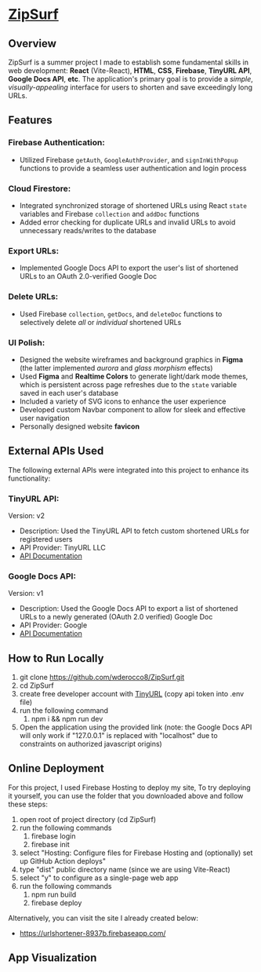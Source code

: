 # [ZipSurf](https://urlshortener-8937b.web.app/)

## Overview
ZipSurf is a summer project I made to establish some fundamental skills in web development: **React** (Vite-React), **HTML**, **CSS**, **Firebase**, **TinyURL API**, **Google Docs API**, **etc**. The application's primary goal is to provide a *simple*, *visually-appealing* interface for users to shorten and save exceedingly long URLs.

## Features
### Firebase Authentication:
* Utilized Firebase `getAuth`, `GoogleAuthProvider`, and `signInWithPopup` functions to provide a seamless user authentication and login process

### Cloud Firestore:
* Integrated synchronized storage of shortened URLs using React `state` variables and Firebase `collection` and `addDoc` functions
* Added error checking for duplicate URLs and invalid URLs to avoid unnecessary reads/writes to the database

### Export URLs:
* Implemented Google Docs API to export the user's list of shortened URLs to an OAuth 2.0-verified Google Doc

### Delete URLs:
* Used Firebase `collection`, `getDocs`, and `deleteDoc` functions to selectively delete *all* or *individual* shortened URLs

### UI Polish:
* Designed the website wireframes and background graphics in **Figma** (the latter implemented *aurora* and *glass morphism* effects)
* Used **Figma** and **Realtime Colors** to generate light/dark mode themes, which is persistent across page refreshes due to the `state` variable saved in each user's database
* Included a variety of SVG icons to enhance the user experience
* Developed custom Navbar component to allow for sleek and effective user navigation
* Personally designed website **favicon**

## External APIs Used
The following external APIs were integrated into this project to enhance its functionality:

### TinyURL API:
Version: v2
* Description: Used the TinyURL API to fetch custom shortened URLs for registered users
* API Provider: TinyURL LLC
* [API Documentation](https://tinyurl.com/app/dev)

### Google Docs API:
Version: v1
* Description: Used the Google Docs API to export a list of shortened URLs to a newly generated (OAuth 2.0 verified) Google Doc
* API Provider: Google
* [API Documentation](https://developers.google.com/docs/api/reference/rest)

## How to Run Locally
1. git clone https://github.com/wderocco8/ZipSurf.git
2. cd ZipSurf
3. create free developer account with [TinyURL](https://tinyurl.com/app/register) (copy api token into .env file)
4. run the following command
      1. npm i && npm run dev
6. Open the application using the provided link (note: the Google Docs API will only work if "127.0.0.1" is replaced with "localhost" due to constraints on authorized javascript origins)

## Online Deployment
For this project, I used Firebase Hosting to deploy my site,  To try deploying it yourself, you can use the folder that you downloaded above and follow these steps:

1. open root of project directory (cd ZipSurf)
2. run the following commands
      1. firebase login
      2. firebase init
2. select "Hosting: Configure files for Firebase Hosting and (optionally) set up GitHub Action deploys"
3. type "dist" public directory name (since we are using Vite-React)
4. select "y" to configure as a single-page web app
5. run the following commands
      1. npm run build
      2. firebase deploy

Alternatively, you can visit the site I already created below:
* https://urlshortener-8937b.firebaseapp.com/


## App Visualization


